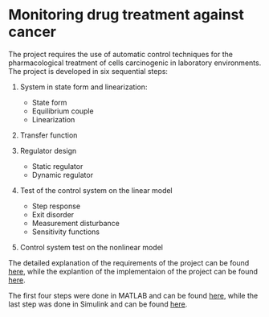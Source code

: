 # Monitoring drug treatment against cancer

The project requires the use of automatic control techniques for the pharmacological treatment of cells carcinogenic in laboratory environments.
The project is developed in six sequential steps:

1) System in state form and linearization:
   - State form
   - Equilibrium couple
   - Linearization

2) Transfer function

3) Regulator design
   - Static regulator
   - Dynamic regulator

4) Test of the control system on the linear model
   - Step response
   - Exit disorder
   - Measurement disturbance
   - Sensitivity functions
  
5) Control system test on the nonlinear model

The detailed explanation of the requirements of the project can be found [here](https://github.com/AngeloTulbure/automatic-controls-project/blob/main/Angelo_Tulbure_Project_Requirements.pdf), while the explantion of the implementaion of the project can be found [here](https://github.com/AngeloTulbure/automatic-controls-project/blob/main/Angelo_Tulbure_Project_Implementation.pdf).

The first four steps were done in MATLAB and can be found [here](https://github.com/AngeloTulbure/automatic-controls-project/blob/main/Angelo_Tulbure_Project_MATLAB.m), while the last step was done in Simulink and can be found [here](https://github.com/AngeloTulbure/automatic-controls-project/blob/main/Angelo_Tulbure_Project_Simulink.slx).
